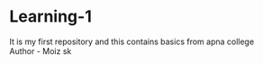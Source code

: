 # Learning-1
It is my first repository and this contains basics from apna college
<br>
Author  - Moiz sk
